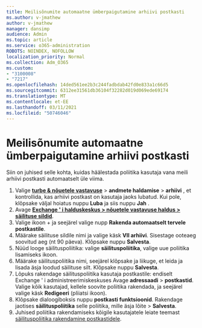 ```yaml
---
title: Meilisõnumite automaatne ümberpaigutamine arhiivi postkasti
ms.author: v-jmathew
author: v-jmathew
manager: dansimp
audience: Admin
ms.topic: article
ms.service: o365-administration
ROBOTS: NOINDEX, NOFOLLOW
localization_priority: Normal
ms.collection: Adm_O365
ms.custom:
- "3100008"
- "7217"
ms.openlocfilehash: 14ded561ee2b3c244fadbdab42fd0e833a1c66d5
ms.sourcegitcommit: 6312ee31561db36104f32282d019d069ede69174
ms.translationtype: MT
ms.contentlocale: et-EE
ms.lasthandoff: 03/11/2021
ms.locfileid: "50746046"
---
```

# <a name="automatically-move-email-messages-to-the-archive-mailbox"></a>Meilisõnumite automaatne ümberpaigutamine arhiivi postkasti

Siin on juhised selle kohta, kuidas häälestada poliitika kasutaja vana meili arhiivi postkasti automaatselt üle viima.

1. Valige [**turbe & nõuetele vastavuse**](https://go.microsoft.com/fwlink/p/?linkid=2077143)  >  **andmete haldamise**  >  **arhiivi** , et kontrollida, kas arhiivi postkast on kasutaja jaoks lubatud. Kui pole, klõpsake väljal hoiatus nuppu **Luba** ja siis nuppu **Jah** .
2. Avage [**Exchange ' i halduskeskus > nõuetele vastavuse haldus > säilituse sildid**](https://go.microsoft.com/fwlink/?linkid=2059104).
3. Valige ikoon + ja seejärel valige nupp **Rakenda automaatselt tervele postkastile**.
4. Määrake säilituse sildile nimi ja valige käsk **VII arhiivi**. Sisestage ooteaeg soovitud aeg (nt 90 päeva). Klõpsake nuppu **Salvesta**.
5. Nüüd looge säilituspoliitika: valige **säilituspoliitika**, valige uue poliitika lisamiseks ikoon.
6. Määrake säilituspoliitika nimi, seejärel klõpsake ja liikuge, et leida ja lisada äsja loodud säilituse silt. Klõpsake nuppu **Salvesta**.
7. Lõpuks rakendage säilituspoliitika kasutaja postkastile: endiselt Exchange ' i administreerimiskeskuses Avage **adressaadi**  >  **postkastid**. Valige kõik kasutajad, kellele soovite poliitika rakendada, ja seejärel valige käsk **Redigeeri** (pliiatsi ikoon).
8. Klõpsake dialoogiboksis nuppu **postkasti funktsioonid**. Rakendage jaotises **säilituspoliitika** selle poliitika, mille äsja lõite > **Salvesta**.
9. Juhised poliitika rakendamiseks kõigile kasutajatele leiate teemast [säilituspoliitika rakendamine postkastidele](https://docs.microsoft.com/exchange/security-and-compliance/messaging-records-management/apply-retention-policy).
